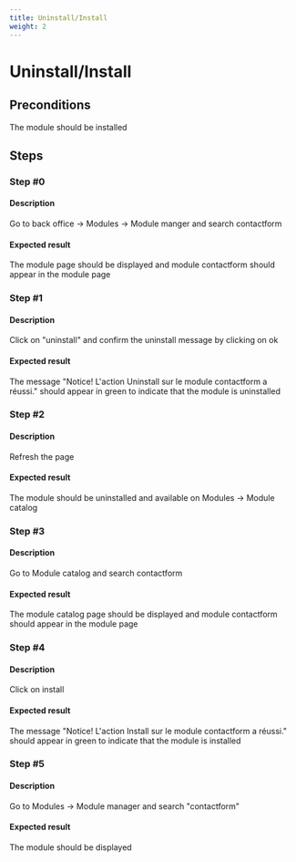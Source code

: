 ```yaml
---
title: Uninstall/Install
weight: 2
---
```


# Uninstall/Install

## Preconditions

The module should be installed
## Steps
### Step #0
#### Description
Go to back office -> Modules -> Module manger and search contactform
#### Expected result
The module page should be displayed and module contactform should appear in the module page
### Step #1
#### Description
Click on "uninstall" and confirm the uninstall message by clicking on ok


#### Expected result
The message "Notice!
L'action Uninstall sur le module contactform a réussi." should appear in green to indicate that the module is uninstalled
### Step #2
#### Description
Refresh the page
#### Expected result
The module should be uninstalled and available on Modules -> Module catalog
### Step #3
#### Description
Go to Module catalog and search contactform
#### Expected result
The module catalog page should be displayed and module contactform should appear in the module page
### Step #4
#### Description
Click on install
#### Expected result
The message "Notice!
L'action Install sur le module contactform a réussi." should appear in green to indicate that the module is installed
### Step #5
#### Description
Go to Modules -> Module manager and search "contactform"
#### Expected result
The module should be displayed
